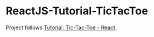 # ReactJS-Tutorial-TicTacToe
Project follows [Tutorial: Tic-Tac-Toe - React](https://react.dev/learn/tutorial-tic-tac-toe).
